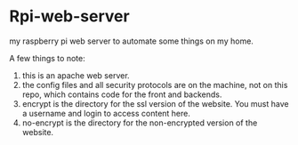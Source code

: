 # Rpi-web-server
my raspberry pi web server to automate some things on my home.

A few things to note:
1. this is an apache web server.
2. the config files and all security protocols are on the machine, not on this repo, 
which contains code for the front and backends.
3. encrypt is the directory for the ssl version of the website. You must have a username and login to access content here.
4. no-encrypt is the directory for the non-encrypted version of the website.

